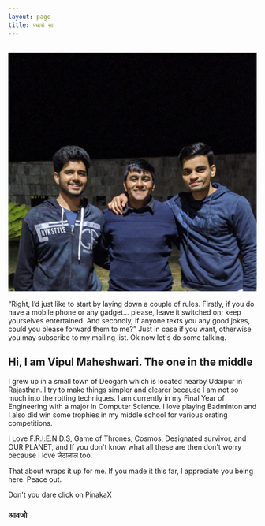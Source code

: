 ```yaml
---
layout: page
title: पधारो सा 
---
```


&nbsp;
![About](/assets/me2.jpg)
<figcaption align = "center"><b></b></figcaption>

“Right, I’d just like to start by laying down a couple of rules. Firstly, if you do have a mobile phone or any gadget… please, leave it switched on; keep yourselves entertained. And secondly, if anyone texts you any good jokes, could you please forward them to me?” Just in case if you want, otherwise you may subscribe to my mailing list. Ok now let's do some talking.

## Hi, I am Vipul Maheshwari. The one in the middle

I grew up in a small town of Deogarh which is located nearby Udaipur in Rajasthan. I try to make things simpler and clearer because I am not so much into the rotting techniques. I am currently in my Final Year of Engineering with a major in Computer Science. I love playing Badminton and I also did win some trophies in my middle school for various orating competitions.

I Love F.R.I.E.N.D.S, Game of Thrones, Cosmos, Designated survivor, and OUR PLANET, and If you don't know what all these are then don't worry because I love जेठालाल too.

That about wraps it up for me. If you made it this far, I appreciate you being here. Peace out.

Don't you dare click on [PinakaX](https://vipul-maheshwari.github.io/)

### आवजो
